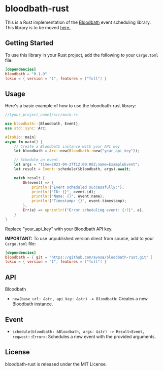 # bloodbath-rust

This is a Rust implementation of the [Bloodbath](https://docs.bloodbath.io/) event scheduling library. This library is to be moved [here.](https://github.com/bloodbath-io)

## Getting Started

To use this library in your Rust project, add the following to your `Cargo.toml` file:

```toml
[dependencies]
bloodbath = "0.1.0"
tokio = { version = "1", features = ["full"] }
```

## Usage

Here's a basic example of how to use the bloodbath-rust library:

```rust
//[your_project_name]/src/main.rs

use bloodbath::{Bloodbath, Event};
use std::sync::Arc;

#[tokio::main]
async fn main() {
    // Create a Bloodbath instance with your API key
    let bloodbath = Arc::new(Bloodbath::new("your_api_key"));

    // Schedule an event
    let args = "time=2023-04-27T12:00:00Z;name=ExampleEvent";
    let result = Event::schedule(&bloodbath, args).await;

    match result {
        Ok(event) => {
            println!("Event scheduled successfully:");
            println!("ID: {}", event.id);
            println!("Name: {}", event.name);
            println!("Timestamp: {}", event.timestamp);
        },
        Err(e) => eprintln!("Error scheduling event: {:?}", e),
    }
}
```

Replace "your_api_key" with your Bloodbath API key.

**IMPORTANT:** To use unpublished version direct from source, add to your `Cargo.toml` file:

```toml
[dependencies]
bloodbath = { git = "https://github.com/avosa/bloodbath-rust.git" }
tokio = { version = "1", features = ["full"] }
```

## API

Bloodbath

- `new(base_url: &str, api_key: &str) -> Bloodbath`: Creates a new Bloodbath instance.

## Event

- `schedule(bloodbath: &Bloodbath, args: &str) -> Result<Event, reqwest::Error>`: Schedules a new event with the provided arguments.

## License

bloodbath-rust is released under the MIT License.
